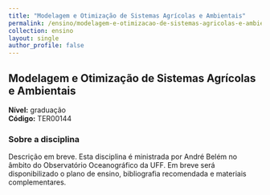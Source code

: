 ```yaml
---
title: "Modelagem e Otimização de Sistemas Agrícolas e Ambientais"
permalink: /ensino/modelagem-e-otimizacao-de-sistemas-agricolas-e-ambientais/
collection: ensino
layout: single
author_profile: false
---
```


## Modelagem e Otimização de Sistemas Agrícolas e Ambientais

**Nível:** graduação  
**Código:** TER00144

### Sobre a disciplina

Descrição em breve. Esta disciplina é ministrada por André Belém no âmbito do Observatório Oceanográfico da UFF. Em breve será disponibilizado o plano de ensino, bibliografia recomendada e materiais complementares.
